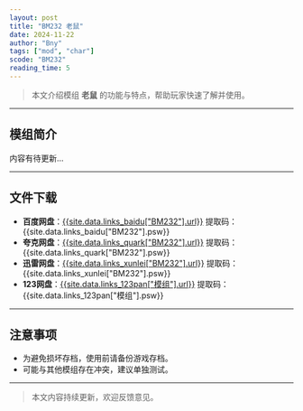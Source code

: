 ```yaml
---
layout: post
title: "BM232 老鼠"
date: 2024-11-22
author: "Bny"
tags: ["mod", "char"]
scode: "BM232"
reading_time: 5
---
```


> 本文介绍模组 **老鼠** 的功能与特点，帮助玩家快速了解并使用。

---

## 模组简介

内容有待更新...

---

## 文件下载
- **百度网盘**：[{{site.data.links_baidu["BM232"].url}}]({{site.data.links_baidu["BM232"].url}}) 提取码：{{site.data.links_baidu["BM232"].psw}}
- **夸克网盘**：[{{site.data.links_quark["BM232"].url}}]({{site.data.links_quark["BM232"].url}}) 提取码：{{site.data.links_quark["BM232"].psw}}
- **迅雷网盘**：[{{site.data.links_xunlei["BM232"].url}}]({{site.data.links_xunlei["BM232"].url}}) 提取码：{{site.data.links_xunlei["BM232"].psw}}
- **123网盘**：[{{site.data.links_123pan["模组"].url}}]({{site.data.links_123pan["模组"].url}}) 提取码：{{site.data.links_123pan["模组"].psw}}

---

## 注意事项
- 为避免损坏存档，使用前请备份游戏存档。
- 可能与其他模组存在冲突，建议单独测试。

---

> 本文内容持续更新，欢迎反馈意见。
